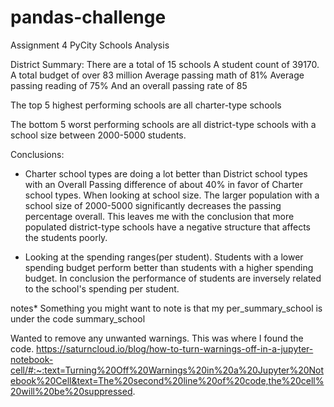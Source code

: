 # pandas-challenge
Assignment 4 PyCity Schools Analysis

District Summary: 
There are a total of 15 schools
A student count of 39170.
A total budget of over 83 million
Average passing math of 81%
Average passing reading of 75%
And an overall passing rate of 85

The top 5 highest performing schools are all charter-type schools

The bottom 5 worst performing schools are all district-type schools with a school size between 2000-5000 students.


Conclusions:
- Charter school types are doing a lot better than District school types with an Overall Passing difference of about 40% in favor of Charter school types.
When looking at school size. The larger population with a school size of 2000-5000 significantly decreases the passing percentage overall. 
This leaves me with the conclusion that more populated district-type schools have a negative structure that affects the students poorly. 

- Looking at the spending ranges(per student). Students with a lower spending budget perform better than students with a higher spending budget.
In conclusion the performance of students are inversely related to the school's spending per student. 


notes*
Something you might want to note is that my per_summary_school is under the code summary_school

Wanted to remove any unwanted warnings. This was where I found the code. 
https://saturncloud.io/blog/how-to-turn-warnings-off-in-a-jupyter-notebook-cell/#:~:text=Turning%20Off%20Warnings%20in%20a%20Jupyter%20Notebook%20Cell&text=The%20second%20line%20of%20code,the%20cell%20will%20be%20suppressed.

